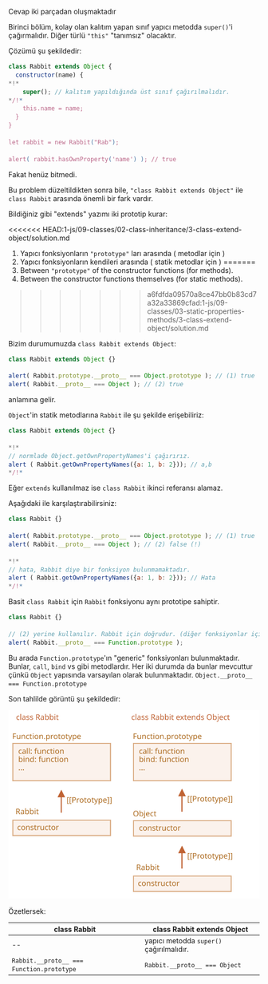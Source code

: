 Cevap iki parçadan oluşmaktadır

Birinci bölüm, kolay olan kalıtım yapan sınıf yapıcı metodda `super()`'i çağırmalıdır. Diğer türlü `"this"` "tanımsız" olacaktır.

Çözümü şu şekildedir:

```js run
class Rabbit extends Object {
  constructor(name) {
*!*
    super(); // kalıtım yapıldığında üst sınıf çağırılmalıdır.
*/!*
    this.name = name;
  }
}

let rabbit = new Rabbit("Rab");

alert( rabbit.hasOwnProperty('name') ); // true
```
Fakat henüz bitmedi.

Bu problem düzeltildikten sonra bile, `"class Rabbit extends Object"` ile `class Rabbit` arasında önemli bir fark vardır.

Bildiğiniz gibi "extends" yazımı iki prototip kurar:


<<<<<<< HEAD:1-js/09-classes/02-class-inheritance/3-class-extend-object/solution.md
1. Yapıcı fonksiyonların `"prototype"` ları arasında ( metodlar için )
2. Yapıcı fonksiyonların kendileri arasında ( statik metodlar için ) 
=======
1. Between `"prototype"` of the constructor functions (for methods).
2. Between the constructor functions themselves (for static methods).
>>>>>>> a6fdfda09570a8ce47bb0b83cd7a32a33869cfad:1-js/09-classes/03-static-properties-methods/3-class-extend-object/solution.md

Bizim durumumuzda `class Rabbit extends Object`:

```js run
class Rabbit extends Object {}

alert( Rabbit.prototype.__proto__ === Object.prototype ); // (1) true
alert( Rabbit.__proto__ === Object ); // (2) true
```
anlamına gelir.

`Object`'in statik metodlarına `Rabbit` ile şu şekilde erişebiliriz:

```js run
class Rabbit extends Object {}

*!*
// normlade Object.getOwnPropertyNames'i çağırırız.
alert ( Rabbit.getOwnPropertyNames({a: 1, b: 2})); // a,b
*/!*
```
Eğer `extends` kullanılmaz ise `class Rabbit` ikinci referansı alamaz.

Aşağıdaki ile karşılaştırabilirsiniz:

```js run
class Rabbit {}

alert( Rabbit.prototype.__proto__ === Object.prototype ); // (1) true
alert( Rabbit.__proto__ === Object ); // (2) false (!)

*!*
// hata, Rabbit diye bir fonksiyon bulunmamaktadır.
alert ( Rabbit.getOwnPropertyNames({a: 1, b: 2})); // Hata
*/!*
```

Basit `class Rabbit` için `Rabbit` fonksiyonu aynı prototipe sahiptir.

```js run
class Rabbit {}

// (2) yerine kullanılır. Rabbit için doğrudur. (diğer fonksiyonlar için de)
alert( Rabbit.__proto__ === Function.prototype );
```
Bu arada `Function.prototype`'ın "generic" fonksiyonları bulunmaktadır. Bunlar, `call`, `bind` vs gibi metodlardır. Her iki durumda da bunlar mevcuttur çünkü `Object` yapısında varsayılan olarak bulunmaktadır. `Object.__proto__ === Function.prototype` 

Son tahlilde görüntü şu şekildedir:

![](rabbit-extends-object.svg)

Özetlersek:

| class Rabbit | class Rabbit extends Object  |
|--------------|------------------------------|
| --             | yapıcı metodda `super()` çağırılmalıdır. |
| `Rabbit.__proto__ === Function.prototype` | `Rabbit.__proto__ === Object` |
